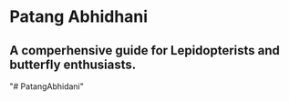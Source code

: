 <H1>Patang Abhidhani</H1>
<H2> A comperhensive guide for Lepidopterists and butterfly enthusiasts.</h2>
"# PatangAbhidani" 
